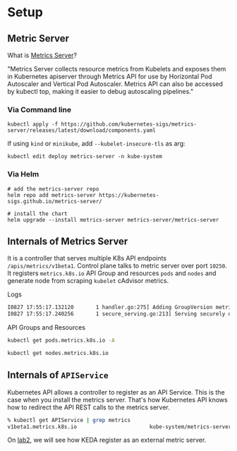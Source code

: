 # Setup 

## Metric Server

What is [Metrics Server](https://github.com/kubernetes-sigs/metrics-server)? 

"Metrics Server collects resource metrics from Kubelets and exposes them in Kubernetes apiserver through Metrics API for use by Horizontal Pod Autoscaler and Vertical Pod Autoscaler. Metrics API can also be accessed by kubectl top, making it easier to debug autoscaling pipelines."

### Via Command line

```
kubectl apply -f https://github.com/kubernetes-sigs/metrics-server/releases/latest/download/components.yaml

```

If using `kind` or `minikube`, add `--kubelet-insecure-tls` as arg:

```
kubectl edit deploy metrics-server -n kube-system
```

### Via Helm

```
# add the metrics-server repo
helm repo add metrics-server https://kubernetes-sigs.github.io/metrics-server/

# install the chart
helm upgrade --install metrics-server metrics-server/metrics-server
```

## Internals of Metrics Server

It is a controller that serves multiple K8s API endpoints `/apis/metrics/v1beta1`. Control plane talks to metric server over port `10250`.
It registers `metrics.k8s.io` API Group and resources `pods` and `nodes` and generate node from scraping `kubelet` cAdvisor metrics.


Logs
```sh
I0827 17:55:17.132120       1 handler.go:275] Adding GroupVersion metrics.k8s.io v1beta1 to ResourceManager
I0827 17:55:17.240256       1 secure_serving.go:213] Serving securely on [::]:10250
```

API Groups and Resources

```sh
kubectl get pods.metrics.k8s.io -A

kubectl get nodes.metrics.k8s.io

```

## Internals of `APIService`

Kubernetes API allows a controller to register as an API Service. This is the case when you install the metrics server. That's how Kubernetes API knows how to redirect the API REST calls to the metrics server.

```sh
% kubectl get APIService | grep metrics
v1beta1.metrics.k8s.io                       kube-system/metrics-server   True        20h
```

On [lab2](../lab2/README.md), we will see how KEDA register as an external metric server.